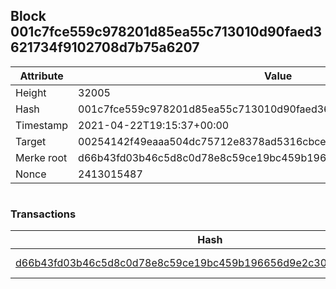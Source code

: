 ## Block 001c7fce559c978201d85ea55c713010d90faed3621734f9102708d7b75a6207

Attribute | Value
--- | ---
Height | 32005
Hash | 001c7fce559c978201d85ea55c713010d90faed3621734f9102708d7b75a6207
Timestamp | 2021-04-22T19:15:37+00:00
Target | 00254142f49eaaa504dc75712e8378ad5316cbcead634704b3734b6271167cc4
Merke root | d66b43fd03b46c5d8c0d78e8c59ce19bc459b196656d9e2c3001c8a7ff80aaaf
Nonce | 2413015487

```

```

### Transactions

Hash | Amount
--- | ---
[d66b43fd03b46c5d8c0d78e8c59ce19bc459b196656d9e2c3001c8a7ff80aaaf](d66b43fd03b46c5d8c0d78e8c59ce19bc459b196656d9e2c3001c8a7ff80aaaf.md) | 10.00000000 SKEPTI 
